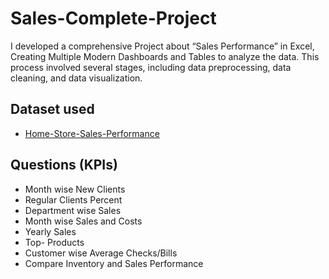 # Sales-Complete-Project
I developed a comprehensive Project about “Sales Performance” in Excel, Creating Multiple Modern Dashboards and Tables to analyze the data. This process involved several stages, including data preprocessing, data cleaning, and data visualization.
## Dataset used
-	<a href= “https://github.com/Muhammad-Jan/Sales-Complete-Project/blob/main/Home%20Store%20Sales%20Performance.xlsx”> Home-Store-Sales-Performance</a>
## Questions (KPIs)
-	Month wise New Clients
-	Regular Clients Percent
-	Department wise Sales
-	Month wise Sales and Costs
-	Yearly Sales
-	Top- Products
-	Customer wise Average Checks/Bills
-	Compare Inventory and Sales Performance
